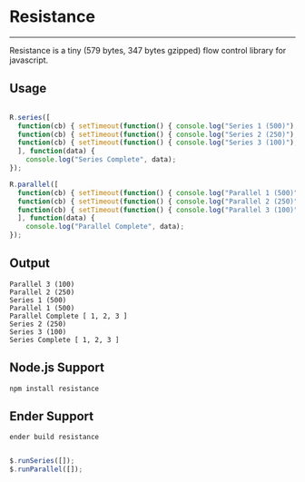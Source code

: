 # Resistance
----
Resistance is a tiny (579 bytes, 347 bytes gzipped) flow control library for javascript.

## Usage

``` js

R.series([
  function(cb) { setTimeout(function() { console.log("Series 1 (500)"); cb(1); }, 500); },
  function(cb) { setTimeout(function() { console.log("Series 2 (250)"); cb(2); }, 250); },
  function(cb) { setTimeout(function() { console.log("Series 3 (100)"); cb(3); }, 100); }
  ], function(data) {
    console.log("Series Complete", data);
});

R.parallel([
  function(cb) { setTimeout(function() { console.log("Parallel 1 (500)"); cb(1); }, 500); },
  function(cb) { setTimeout(function() { console.log("Parallel 2 (250)"); cb(2); }, 250); },
  function(cb) { setTimeout(function() { console.log("Parallel 3 (100)"); cb(3); }, 100); }
  ], function(data) {
    console.log("Parallel Complete", data);
});

```

## Output

    Parallel 3 (100)
    Parallel 2 (250)
    Series 1 (500)
    Parallel 1 (500)
    Parallel Complete [ 1, 2, 3 ]
    Series 2 (250)
    Series 3 (100)
    Series Complete [ 1, 2, 3 ]

## Node.js Support

``` npm install resistance ```

## Ender Support

``` ender build resistance ```

``` js

$.runSeries([]);
$.runParallel([]);

```
